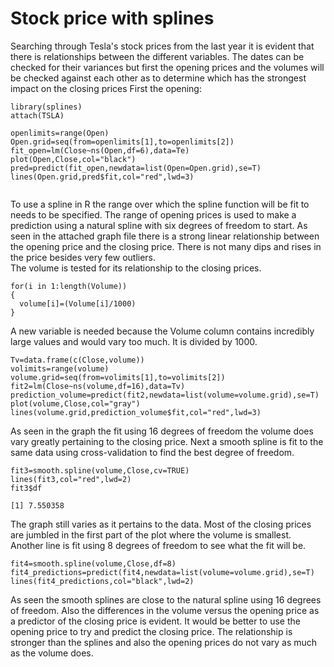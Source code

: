 # Stock price with splines

Searching through Tesla's stock prices from the last year it is evident that there is relationships
between the different variables.  The dates can be checked for their variances but first the opening prices
and the volumes will be checked against each other as to determine which has the strongest impact on the closing prices
First the opening:

```
library(splines)
attach(TSLA)

openlimits=range(Open)
Open.grid=seq(from=openlimits[1],to=openlimits[2])
fit_open=lm(Close~ns(Open,df=6),data=Te)
plot(Open,Close,col="black")
pred=predict(fit_open,newdata=list(Open=Open.grid),se=T)
lines(Open.grid,pred$fit,col="red",lwd=3)


```
To use a spline in R the range over which the spline function will be fit to needs to be specified.  The range of opening
prices is used to make a prediction using a natural spline with six degrees of freedom to start.  As seen in the attached 
graph file there is a strong linear relationship between the opening price and the closing price.  There is not many dips
and rises in the price besides very few outliers.  
The volume is tested for its relationship to the closing prices.
```
for(i in 1:length(Volume))
{
  volume[i]=(Volume[i]/1000)
}
```
A new variable is needed because the Volume column contains incredibly large values and would vary too much.  It is divided
by 1000.
```
Tv=data.frame(c(Close,volume))
volimits=range(volume)
volume.grid=seq(from=volimits[1],to=volimits[2])
fit2=lm(Close~ns(volume,df=16),data=Tv)
prediction_volume=predict(fit2,newdata=list(volume=volume.grid),se=T)
plot(volume,Close,col="gray")
lines(volume.grid,prediction_volume$fit,col="red",lwd=3)

```
As seen in the graph the fit using 16 degrees of freedom the volume does vary greatly pertaining to the closing price.
Next a smooth spline is fit to the same data using cross-validation to find the best degree of freedom.
```
fit3=smooth.spline(volume,Close,cv=TRUE)
lines(fit3,col="red",lwd=2)
fit3$df

[1] 7.550358
```
The graph still varies as it pertains to the data.  Most of the closing prices are jumbled in the first part of the plot 
where the volume is smallest.  Another line is fit using 8 degrees of freedom to see what the fit will be.
```
fit4=smooth.spline(volume,Close,df=8)
fit4_predictions=predict(fit4,newdata=list(volume=volume.grid),se=T)
lines(fit4_predictions,col="black",lwd=2)
```
As seen the smooth splines are close to the natural spline using 16 degrees of freedom.  Also the differences in the volume
versus the opening price as a predictor of the closing price is evident.  It would be better to use the opening price to 
try and predict the closing price.  The relationship is stronger than the splines and also the opening prices do not vary 
as much as the volume does.  
